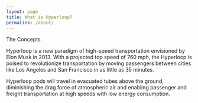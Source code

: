 ```yaml
---
layout: page
title: What is Hyperloop?
permalink: /about/
---
```


The Concepts

Hyperloop is a new paradigm of high-speed transportation envisioned by Elon Musk in 2013. With a projected top speed of 760 mph, the Hyperloop is poised to revolutionize transportation by moving passengers between cities like Los Angeles and San Francisco in as little as 35 minutes.

Hyperloop pods will travel in evacuated tubes above the ground, diminishing the drag force of atmospheric air and enabling passenger and freight transportation at high speeds with low energy consumption.